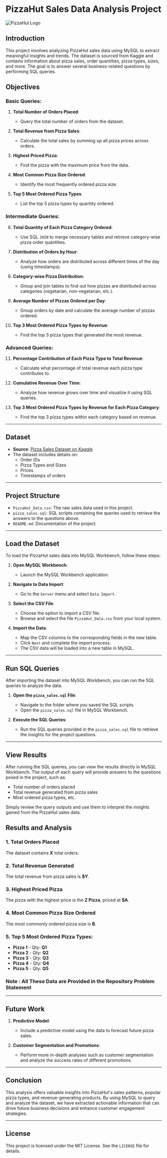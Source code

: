 # PizzaHut Sales Data Analysis Project

![PizzaHut Logo](https://upload.wikimedia.org/wikipedia/sco/thumb/d/d2/Pizza_Hut_logo.svg/1088px-Pizza_Hut_logo.svg.png)

## Introduction

This project involves analyzing PizzaHut sales data using MySQL to extract meaningful insights and trends. The dataset is sourced from Kaggle and contains information about pizza sales, order quantities, pizza types, sizes, and more. The goal is to answer several business-related questions by performing SQL queries.

## Objectives

### Basic Queries:

1. **Total Number of Orders Placed**:
   - Query the total number of orders from the dataset.
   
2. **Total Revenue from Pizza Sales**:
   - Calculate the total sales by summing up all pizza prices across orders.

3. **Highest Priced Pizza**:
   - Find the pizza with the maximum price from the data.

4. **Most Common Pizza Size Ordered**:
   - Identify the most frequently ordered pizza size.

5. **Top 5 Most Ordered Pizza Types**:
   - List the top 5 pizza types by quantity ordered.

### Intermediate Queries:

6. **Total Quantity of Each Pizza Category Ordered**:
   - Use SQL `JOIN` to merge necessary tables and retrieve category-wise pizza order quantities.

7. **Distribution of Orders by Hour**:
   - Analyze how orders are distributed across different times of the day (using timestamps).

8. **Category-wise Pizza Distribution**:
   - Group and join tables to find out how pizzas are distributed across categories (vegetarian, non-vegetarian, etc.).

9. **Average Number of Pizzas Ordered per Day**:
   - Group orders by date and calculate the average number of pizzas ordered.

10. **Top 3 Most Ordered Pizza Types by Revenue**:
    - Find the top 3 pizza types that generated the most revenue.

### Advanced Queries:

11. **Percentage Contribution of Each Pizza Type to Total Revenue**:
    - Calculate what percentage of total revenue each pizza type contributes to.

12. **Cumulative Revenue Over Time**:
    - Analyze how revenue grows over time and visualize it using SQL queries.

13. **Top 3 Most Ordered Pizza Types by Revenue for Each Pizza Category**:
    - Find the top 3 pizza types within each category based on revenue.

---

## Dataset

- **Source**: [Pizza Sales Dataset on Kaggle](https://www.kaggle.com/datasets)
- The dataset includes details on:
  - Order IDs
  - Pizza Types and Sizes
  - Prices
  - Timestamps of orders

---

## Project Structure

- `PizzaHut_Data.csv`: The raw sales data used in this project.
- `pizza_sales.sql`: SQL scripts containing the queries used to retrieve the answers to the questions above.
- `README.md`: Documentation of the project.

---

## Load the Dataset

To load the PizzaHut sales data into MySQL Workbench, follow these steps:

1. **Open MySQL Workbench**:
   - Launch the MySQL Workbench application.

2. **Navigate to Data Import**:
   - Go to the `Server` menu and select `Data Import`.

3. **Select the CSV File**:
   - Choose the option to import a CSV file.
   - Browse and select the file `PizzaHut_Data.csv` from your local system.

4. **Import the Data**:
   - Map the CSV columns to the corresponding fields in the new table.
   - Click `Next` and complete the import process.
   - The CSV data will be loaded into a new table in MySQL.

---

## Run SQL Queries

After importing the dataset into MySQL Workbench, you can run the SQL queries to analyze the data.

1. **Open the `pizza_sales.sql` File**:
   - Navigate to the folder where you saved the SQL scripts.
   - Open the `pizza_sales.sql` file in MySQL Workbench.

2. **Execute the SQL Queries**:
   - Run the SQL queries provided in the `pizza_sales.sql` file to retrieve the insights for the project questions.

---

## View Results

After running the SQL queries, you can view the results directly in MySQL Workbench. The output of each query will provide answers to the questions posed in the project, such as:

- Total number of orders placed
- Total revenue generated from pizza sales
- Most ordered pizza types, etc.

Simply review the query outputs and use them to interpret the insights gained from the PizzaHut sales data.


## Results and Analysis

### 1. Total Orders Placed
The dataset contains **X** total orders.

### 2. Total Revenue Generated
The total revenue from pizza sales is **$Y**.

### 3. Highest Priced Pizza
The pizza with the highest price is the **Z Pizza**, priced at **$A**.

### 4. Most Common Pizza Size Ordered
The most commonly ordered pizza size is **B**.

### 5. Top 5 Most Ordered Pizza Types:
- **Pizza 1** - Qty: **Q1**
- **Pizza 2** - Qty: **Q2**
- **Pizza 3** - Qty: **Q3**
- **Pizza 4** - Qty: **Q4**
- **Pizza 5** - Qty: **Q5**

### Note : All These Data are Provided in the Repository Problem Statement

---

## Future Work

1. **Predictive Model**:
   - Include a predictive model using the data to forecast future pizza sales.

2. **Customer Segmentation and Promotions**:
   - Perform more in-depth analyses such as customer segmentation and analyze the success rates of different promotions.

---

## Conclusion

This analysis offers valuable insights into PizzaHut's sales patterns, popular pizza types, and revenue-generating products. By using MySQL to query and analyze the dataset, we have extracted actionable information that can drive future business decisions and enhance customer engagement strategies.

---

## License

This project is licensed under the MIT License. See the `LICENSE` file for details.


